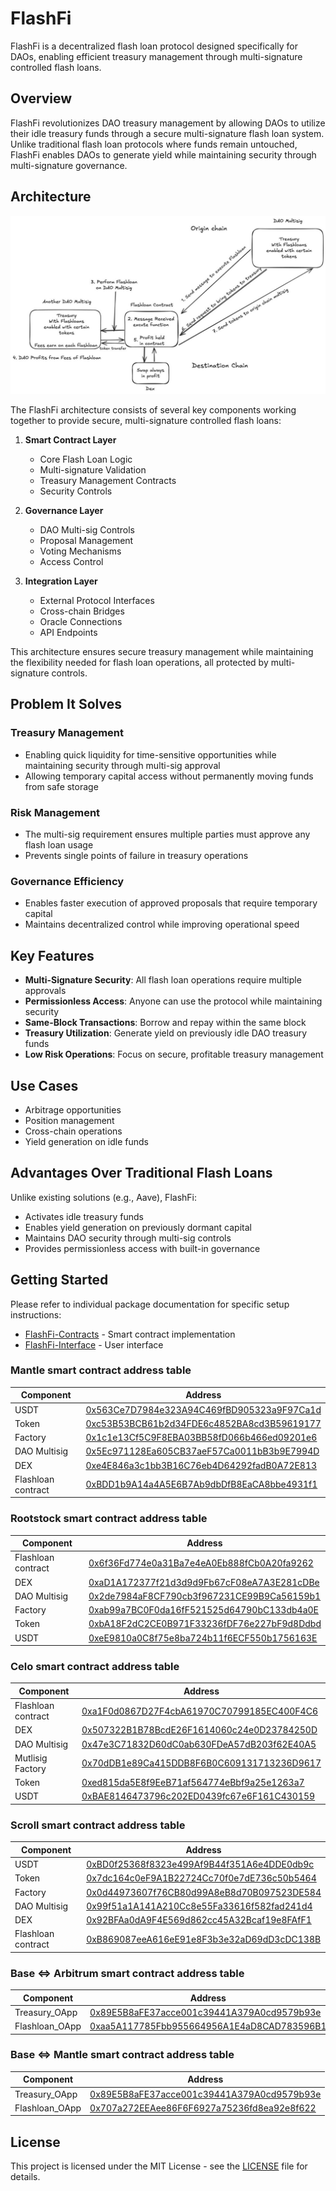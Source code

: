 # FlashFi

FlashFi is a decentralized flash loan protocol designed specifically for DAOs, enabling efficient treasury management through multi-signature controlled flash loans.

## Overview

FlashFi revolutionizes DAO treasury management by allowing DAOs to utilize their idle treasury funds through a secure multi-signature flash loan system. Unlike traditional flash loan protocols where funds remain untouched, FlashFi enables DAOs to generate yield while maintaining security through multi-signature governance.

## Architecture

![FlashFi Architecture Diagram](Documents/architecture.jpg)

The FlashFi architecture consists of several key components working together to provide secure, multi-signature controlled flash loans:

1. **Smart Contract Layer**
   - Core Flash Loan Logic
   - Multi-signature Validation
   - Treasury Management Contracts
   - Security Controls

2. **Governance Layer**
   - DAO Multi-sig Controls
   - Proposal Management
   - Voting Mechanisms
   - Access Control

3. **Integration Layer**
   - External Protocol Interfaces
   - Cross-chain Bridges
   - Oracle Connections
   - API Endpoints

This architecture ensures secure treasury management while maintaining the flexibility needed for flash loan operations, all protected by multi-signature controls.

## Problem It Solves

### Treasury Management
- Enabling quick liquidity for time-sensitive opportunities while maintaining security through multi-sig approval
- Allowing temporary capital access without permanently moving funds from safe storage

### Risk Management
- The multi-sig requirement ensures multiple parties must approve any flash loan usage
- Prevents single points of failure in treasury operations

### Governance Efficiency
- Enables faster execution of approved proposals that require temporary capital
- Maintains decentralized control while improving operational speed

## Key Features

- **Multi-Signature Security**: All flash loan operations require multiple approvals
- **Permissionless Access**: Anyone can use the protocol while maintaining security
- **Same-Block Transactions**: Borrow and repay within the same block
- **Treasury Utilization**: Generate yield on previously idle DAO treasury funds
- **Low Risk Operations**: Focus on secure, profitable treasury management

## Use Cases

- Arbitrage opportunities
- Position management
- Cross-chain operations
- Yield generation on idle funds

## Advantages Over Traditional Flash Loans

Unlike existing solutions (e.g., Aave), FlashFi:
- Activates idle treasury funds
- Enables yield generation on previously dormant capital
- Maintains DAO security through multi-sig controls
- Provides permissionless access with built-in governance

## Getting Started

Please refer to individual package documentation for specific setup instructions:

- [FlashFi-Contracts](./FlashFi-Contracts/README.md) - Smart contract implementation
- [FlashFi-Interface](./FlashFi-Interface/README.md) - User interface


### Mantle smart contract address table

| Component | Address |
|-----------|-------------|
| USDT | [0x563Ce7D7984e323A94C469fBD905323a9F97Ca1d](https://sepolia.mantlescan.xyz/address/0x563Ce7D7984e323A94C469fBD905323a9F97Ca1d) |
| Token | [0xc53B53BCB61b2d34FDE6c4852BA8cd3B59619177](https://sepolia.mantlescan.xyz/address/0xc53B53BCB61b2d34FDE6c4852BA8cd3B59619177) |
| Factory | [0x1c1e13Cf5C9F8EBA03BB58fD066b466ed09201e6](https://sepolia.mantlescan.xyz/address/0x1c1e13Cf5C9F8EBA03BB58fD066b466ed09201e6) |
| DAO Multisig | [0x5Ec971128Ea605CB37aeF57Ca0011bB3b9E7994D](https://sepolia.mantlescan.xyz/address/0x5ec971128ea605cb37aef57ca0011bb3b9e7994d) |
| DEX | [0xe4E846a3c1bb3B16C76eb4D64292fadB0A72E813](https://sepolia.mantlescan.xyz/address/0xe4E846a3c1bb3B16C76eb4D64292fadB0A72E813) |
| Flashloan contract | [0xBDD1b9A14a4A5E6B7Ab9dbDfB8EaCA8bbe4931f1](https://sepolia.mantlescan.xyz/address/0xBDD1b9A14a4A5E6B7Ab9dbDfB8EaCA8bbe4931f1) |




### Rootstock smart contract address table

| Component | Address |
|-----------|-------------|
| Flashloan contract | [0x6f36Fd774e0a31Ba7e4eA0Eb888fCb0A20fa9262](https://rootstock-testnet.blockscout.com/address/0x6f36Fd774E0a31ba7E4EA0EB888fCb0a20Fa9262) |
| DEX |[0xaD1A172377f21d3d9d9Fb67cF08eA7A3E281cDBe](https://rootstock-testnet.blockscout.com/address/0xAd1A172377f21d3D9D9Fb67Cf08Ea7a3E281cDbE)|
| DAO Multisig | [0x2de7984aF8CF790cb3f967231CE99B9Ca56159b1](https://rootstock-testnet.blockscout.com/address/0x2De7984aF8cf790cb3F967231Ce99b9cA56159b1) |
| Factory | [0xab99a7BC0F0da16fF521525d64790bC133db4a0E](https://rootstock-testnet.blockscout.com/address/0xaB99A7bc0F0Da16Ff521525d64790bC133db4a0e) |
| Token | [0xbA18F2dC2CE0B971F33236fDF76e227bF9d8Ddbd](https://rootstock-testnet.blockscout.com/token/0xbA18F2dC2CE0B971F33236fDF76e227bF9d8Ddbd) |
| USDT | [0xeE9810a0C8f75e8ba724b11f6ECF550b1756163E](https://rootstock-testnet.blockscout.com/address/0xEe9810A0C8f75E8BA724b11F6EcF550B1756163E) |

### Celo smart contract address table

| Component | Address |
|-----------|-------------|
| Flashloan contract | [0xa1F0d0867D27F4cbA61970C70799185EC400F4C6](https://celo-alfajores.blockscout.com/address/0xa1F0d0867D27F4cbA61970C70799185EC400F4C6?tab=contract) |
| DEX | [0x507322B1B78BcdE26F1614060c24e0D23784250D](https://celo-alfajores.blockscout.com/address/0x507322B1B78BcdE26F1614060c24e0D23784250D?tab=contract) |
| DAO Multisig | [0x47e3C71832D60dC0ab630FDeA57dB203f62E40A5](https://celo-alfajores.blockscout.com/address/0x47e3C71832D60dC0ab630FDeA57dB203f62E40A5) |
| Mutlisig Factory | [0x70dDB1e89Ca415DDB8F6B0C609131713236D9617](https://celo-alfajores.blockscout.com/address/0x70dDB1e89Ca415DDB8F6B0C609131713236D9617) |
| Token | [0xed815da5E8f9EeB71af564774eBbf9a25e1263a7](https://celo-alfajores.blockscout.com/address/0xed815da5E8f9EeB71af564774eBbf9a25e1263a7?tab=contract) |
| USDT | [0xBAE8146473796c202ED0439fc67e6F161C430159](https://celo-alfajores.blockscout.com/address/0xBAE8146473796c202ED0439fc67e6F161C430159?tab=contract_source_code) |

### Scroll smart contract address table

| Component | Address |
|-----------|-------------|
| USDT | [0xBD0f25368f8323e499Af9B44f351A6e4DDE0db9c](https://sepolia.scrollscan.com/address/0xBD0f25368f8323e499Af9B44f351A6e4DDE0db9c) |
| Token | [0x7dc164c0eF9A1B22724Cc70f0e7dE736c50b5464](https://sepolia.scrollscan.com/address/0x7dc164c0eF9A1B22724Cc70f0e7dE736c50b5464) |
| Factory | [0x0d44973607f76CB80d99A8eB8d70B097523DE584](https://sepolia.scrollscan.com/address/0x0d44973607f76CB80d99A8eB8d70B097523DE584) |
| DAO Multisig | [0x99f51a1A141A210Cc8e55Fa33616f582fad241d4](https://sepolia.scrollscan.com/address/0x99f51a1A141A210Cc8e55Fa33616f582fad241d4) |
| DEX | [0x92BFAa0dA9F4E569d862cc45A32Bcaf19e8FAfF1](https://sepolia.scrollscan.com/address/0x92BFAa0dA9F4E569d862cc45A32Bcaf19e8FAfF1) |
| Flashloan contract | [0xB869087eeA616eE91e8F3b3e32aD69dD3cDC138B](https://sepolia.scrollscan.com/address/0xB869087eeA616eE91e8F3b3e32aD69dD3cDC138B) |


### Base <=> Arbitrum smart contract address table

| Component | Address |
|-----------|-------------|
| Treasury_OApp | [0x89E5B8aFE37acce001c39441A379A0cd9579b93e](https://sepolia.basescan.org/address/0x89E5B8aFE37acce001c39441A379A0cd9579b93e) |
| Flashloan_OApp | [0xaa5A117785Fbb955664956A1E4aD8CAD783596B1](https://sepolia.arbiscan.io/address/0xaa5A117785Fbb955664956A1E4aD8CAD783596B1)|

### Base <=> Mantle smart contract address table

| Component | Address |
|-----------|-------------|
| Treasury_OApp | [0x89E5B8aFE37acce001c39441A379A0cd9579b93e](https://sepolia.basescan.org/address/0x89E5B8aFE37acce001c39441A379A0cd9579b93e) |
| Flashloan_OApp | [0x707a272EEAee86F6F6927a75236fd8ea92e8f622](https://sepolia.mantlescan.xyz/address/0x707a272eeaee86f6f6927a75236fd8ea92e8f622) |



## License

This project is licensed under the MIT License - see the [LICENSE](LICENSE) file for details.

